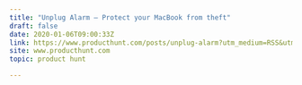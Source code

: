 ```yaml
---
title: "Unplug Alarm — Protect your MacBook from theft"
draft: false
date: 2020-01-06T09:00:33Z
link: https://www.producthunt.com/posts/unplug-alarm?utm_medium=RSS&utm_source=hune
site: www.producthunt.com
topic: product hunt  

---
```

